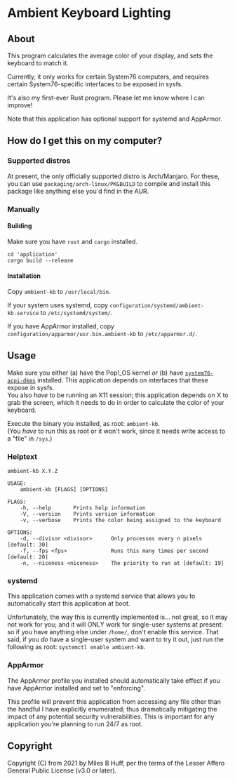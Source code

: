 # Ambient Keyboard Lighting

## About

This program calculates the average color of your display, and sets the keyboard to match it.  

Currently, it only works for certain System76 computers, and requires certain System76-specific interfaces to be exposed in sysfs.  

It's also my first-ever Rust program.  Please let me know where I can improve!  

Note that this application has optional support for systemd and AppArmor.  

## How do I get this on my computer?

### Supported distros

At present, the only officially supported distro is Arch/Manjaro.  For these, you can use `packaging/arch-linux/PKGBUILD` to compile and install this package like anything else you'd find in the AUR.  

### Manually

#### Building

Make sure you have `rust` and `cargo` installed.  

```
cd 'application'
cargo build --release
```

#### Installation

Copy `ambient-kb` to `/usr/local/bin`.  

If your system uses systemd, copy `configuration/systemd/ambient-kb.service` to `/etc/systemd/system/`.  

If you have AppArmor installed, copy `configuration/apparmor/usr.bin.ambient-kb` to `/etc/apparmor.d/`.  

## Usage

Make sure you either (a) have the Pop!_OS kernel *or* (b) have [`system76-acpi-dkms`](https://github.com/pop-os/system76-acpi-dkms) installed.  This application depends on interfaces that these expose in sysfs.  
You also *have* to be running an X11 session;  this application depends on X to grab the screen, which it needs to do in order to calculate the color of your keyboard.  

Execute the binary you installed, as root:  `ambient-kb`.  
(You *have* to run this as root or it won't work, since it needs write access to a "file" in `/sys`.)  

### Helptext

```
ambient-kb X.Y.Z

USAGE:
    ambient-kb [FLAGS] [OPTIONS]

FLAGS:
    -h, --help       Prints help information
    -V, --version    Prints version information
    -v, --verbose    Prints the color being assigned to the keyboard

OPTIONS:
    -d, --divisor <divisor>      Only processes every n pixels [default: 30]
    -f, --fps <fps>              Runs this many times per second [default: 20]
    -n, --niceness <niceness>    The priority to run at [default: 19]
```

### systemd

This application comes with a systemd service that allows you to automatically start this application at boot.  

Unfortunately, the way this is currently implemented is... not great, so it may not work for you;  and it will ONLY work for single-user systems at present:  so if you have anything else under `/home/`, don't enable this service.  That said, if you *do* have a single-user system and want to try it out, just run the following as root:  `systemctl enable ambient-kb`.  

### AppArmor

The AppArmor profile you installed should automatically take effect if you have AppArmor installed and set to "enforcing".  

This profile will prevent this application from accessing any file other than the handful I have explicitly enumerated;  thus dramatically mitigating the impact of any potential security vulnerabilities.  This is important for any application you're planning to run 24/7 as root.  

## Copyright

Copyright (C) from 2021 by Miles B Huff, per the terms of the Lesser Affero General Public License (v3.0 or later).  
